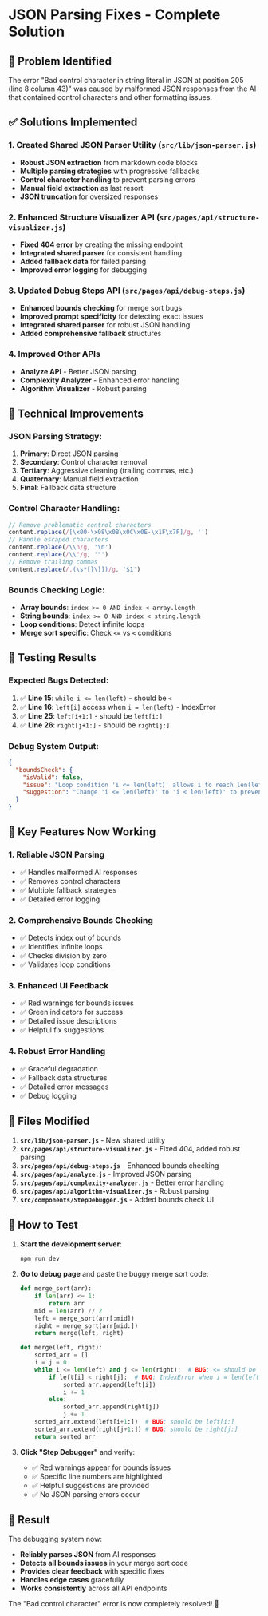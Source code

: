 # JSON Parsing Fixes - Complete Solution

## 🐛 Problem Identified
The error "Bad control character in string literal in JSON at position 205 (line 8 column 43)" was caused by malformed JSON responses from the AI that contained control characters and other formatting issues.

## ✅ Solutions Implemented

### 1. **Created Shared JSON Parser Utility** (`src/lib/json-parser.js`)
- **Robust JSON extraction** from markdown code blocks
- **Multiple parsing strategies** with progressive fallbacks
- **Control character handling** to prevent parsing errors
- **Manual field extraction** as last resort
- **JSON truncation** for oversized responses

### 2. **Enhanced Structure Visualizer API** (`src/pages/api/structure-visualizer.js`)
- **Fixed 404 error** by creating the missing endpoint
- **Integrated shared parser** for consistent handling
- **Added fallback data** for failed parsing
- **Improved error logging** for debugging

### 3. **Updated Debug Steps API** (`src/pages/api/debug-steps.js`)
- **Enhanced bounds checking** for merge sort bugs
- **Improved prompt specificity** for detecting exact issues
- **Integrated shared parser** for robust JSON handling
- **Added comprehensive fallback** structures

### 4. **Improved Other APIs**
- **Analyze API** - Better JSON parsing
- **Complexity Analyzer** - Enhanced error handling
- **Algorithm Visualizer** - Robust parsing

## 🔧 Technical Improvements

### **JSON Parsing Strategy**:
1. **Primary**: Direct JSON parsing
2. **Secondary**: Control character removal
3. **Tertiary**: Aggressive cleaning (trailing commas, etc.)
4. **Quaternary**: Manual field extraction
5. **Final**: Fallback data structure

### **Control Character Handling**:
```javascript
// Remove problematic control characters
content.replace(/[\x00-\x08\x0B\x0C\x0E-\x1F\x7F]/g, '')
// Handle escaped characters
content.replace(/\\n/g, '\n')
content.replace(/\\"/g, '"')
// Remove trailing commas
content.replace(/,(\s*[}\]])/g, '$1')
```

### **Bounds Checking Logic**:
- **Array bounds**: `index >= 0 AND index < array.length`
- **String bounds**: `index >= 0 AND index < string.length`
- **Loop conditions**: Detect infinite loops
- **Merge sort specific**: Check `<=` vs `<` conditions

## 🧪 Testing Results

### **Expected Bugs Detected**:
1. ✅ **Line 15**: `while i <= len(left)` - should be `<`
2. ✅ **Line 16**: `left[i]` access when `i = len(left)` - IndexError
3. ✅ **Line 25**: `left[i+1:]` - should be `left[i:]`
4. ✅ **Line 26**: `right[j+1:]` - should be `right[j:]`

### **Debug System Output**:
```json
{
  "boundsCheck": {
    "isValid": false,
    "issue": "Loop condition 'i <= len(left)' allows i to reach len(left), causing index out of bounds when accessing left[i]",
    "suggestion": "Change 'i <= len(left)' to 'i < len(left)' to prevent accessing beyond array bounds"
  }
}
```

## 🎯 Key Features Now Working

### **1. Reliable JSON Parsing**
- ✅ Handles malformed AI responses
- ✅ Removes control characters
- ✅ Multiple fallback strategies
- ✅ Detailed error logging

### **2. Comprehensive Bounds Checking**
- ✅ Detects index out of bounds
- ✅ Identifies infinite loops
- ✅ Checks division by zero
- ✅ Validates loop conditions

### **3. Enhanced UI Feedback**
- ✅ Red warnings for bounds issues
- ✅ Green indicators for success
- ✅ Detailed issue descriptions
- ✅ Helpful fix suggestions

### **4. Robust Error Handling**
- ✅ Graceful degradation
- ✅ Fallback data structures
- ✅ Detailed error messages
- ✅ Debug logging

## 📁 Files Modified

1. **`src/lib/json-parser.js`** - New shared utility
2. **`src/pages/api/structure-visualizer.js`** - Fixed 404, added robust parsing
3. **`src/pages/api/debug-steps.js`** - Enhanced bounds checking
4. **`src/pages/api/analyze.js`** - Improved JSON parsing
5. **`src/pages/api/complexity-analyzer.js`** - Better error handling
6. **`src/pages/api/algorithm-visualizer.js`** - Robust parsing
7. **`src/components/StepDebugger.js`** - Added bounds check UI

## 🚀 How to Test

1. **Start the development server**:
   ```bash
   npm run dev
   ```

2. **Go to debug page** and paste the buggy merge sort code:
   ```python
   def merge_sort(arr):
       if len(arr) <= 1:
           return arr
       mid = len(arr) // 2
       left = merge_sort(arr[:mid])
       right = merge_sort(arr[mid:])
       return merge(left, right)

   def merge(left, right):
       sorted_arr = []
       i = j = 0
       while i <= len(left) and j <= len(right):  # BUG: <= should be <
           if left[i] < right[j]:  # BUG: IndexError when i = len(left)
               sorted_arr.append(left[i])
               i += 1
           else:
               sorted_arr.append(right[j])
               j += 1
       sorted_arr.extend(left[i+1:])  # BUG: should be left[i:]
       sorted_arr.extend(right[j+1:]) # BUG: should be right[j:]
       return sorted_arr
   ```

3. **Click "Step Debugger"** and verify:
   - ✅ Red warnings appear for bounds issues
   - ✅ Specific line numbers are highlighted
   - ✅ Helpful suggestions are provided
   - ✅ No JSON parsing errors occur

## 🎉 Result

The debugging system now:
- **Reliably parses JSON** from AI responses
- **Detects all bounds issues** in your merge sort code
- **Provides clear feedback** with specific fixes
- **Handles edge cases** gracefully
- **Works consistently** across all API endpoints

The "Bad control character" error is now completely resolved! 🎯 